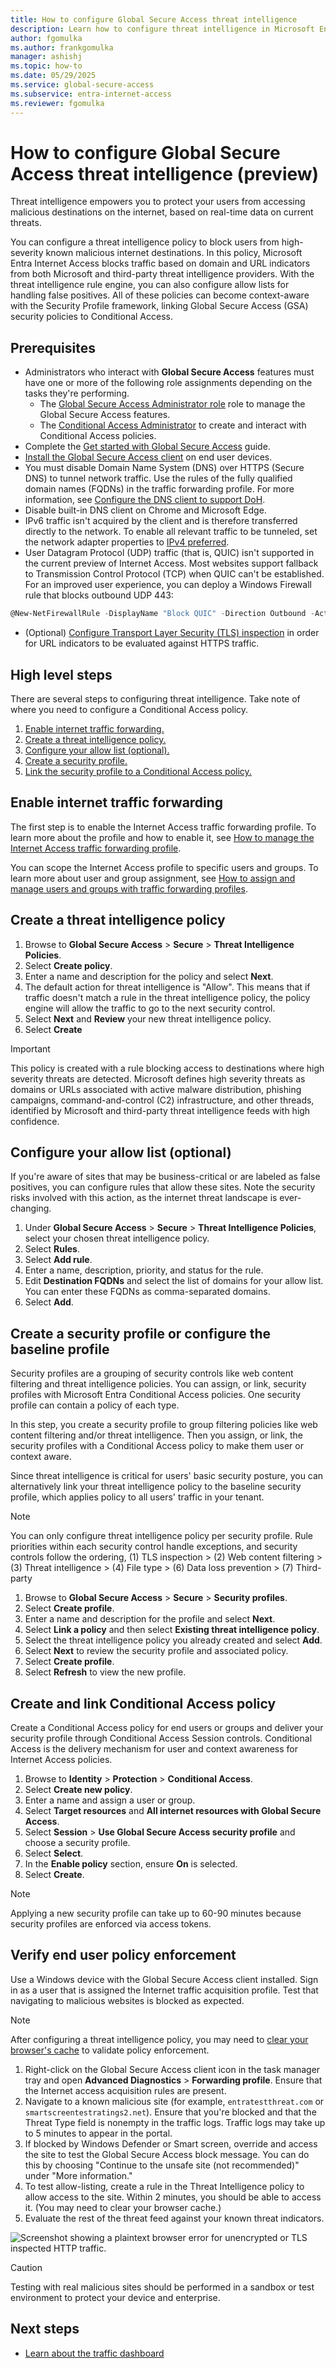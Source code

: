 ```yaml
---
title: How to configure Global Secure Access threat intelligence
description: Learn how to configure threat intelligence in Microsoft Entra Internet Access.
author: fgomulka
ms.author: frankgomulka
manager: ashishj
ms.topic: how-to
ms.date: 05/29/2025
ms.service: global-secure-access
ms.subservice: entra-internet-access
ms.reviewer: fgomulka
---
```


# How to configure Global Secure Access threat intelligence (preview)

Threat intelligence empowers you to protect your users from accessing malicious destinations on the internet, based on real-time data on current threats. 

You can configure a threat intelligence policy to block users from high-severity known malicious internet destinations. In this policy, Microsoft Entra Internet Access blocks traffic based on domain and URL indicators from both Microsoft and third-party threat intelligence providers. With the threat intelligence rule engine, you can also configure allow lists for handling false positives. All of these policies can become context-aware with the Security Profile framework, linking Global Secure Access (GSA) security policies to Conditional Access. 

## Prerequisites

- Administrators who interact with **Global Secure Access** features must have one or more of the following role assignments depending on the tasks they're performing.
   - The [Global Secure Access Administrator role](/azure/active-directory/roles/permissions-reference) role to manage the Global Secure Access features.
   - The [Conditional Access Administrator](/azure/active-directory/roles/permissions-reference#conditional-access-administrator) to create and interact with Conditional Access policies.
- Complete the [Get started with Global Secure Access](how-to-get-started-with-global-secure-access.md) guide.
- [Install the Global Secure Access client](how-to-install-windows-client.md) on end user devices.
- You must disable Domain Name System (DNS) over HTTPS (Secure DNS) to tunnel network traffic. Use the rules of the fully qualified domain names (FQDNs) in the traffic forwarding profile. For more information, see [Configure the DNS client to support DoH](/windows-server/networking/dns/doh-client-support#configure-the-dns-client-to-support-doh).
- Disable built-in DNS client on Chrome and Microsoft Edge.
- IPv6 traffic isn't acquired by the client and is therefore transferred directly to the network. To enable all relevant traffic to be tunneled, set the network adapter properties to [IPv4 preferred](troubleshoot-global-secure-access-client-diagnostics-health-check.md#ipv4-preferred).
- User Datagram Protocol (UDP) traffic (that is, QUIC) isn't supported in the current preview of Internet Access. Most websites support fallback to Transmission Control Protocol (TCP) when QUIC can't be established. For an improved user experience, you can deploy a Windows Firewall rule that blocks outbound UDP 443: 

```powershell 
@New-NetFirewallRule -DisplayName "Block QUIC" -Direction Outbound -Action Block -Protocol UDP  -RemotePort 443
``` 

- (Optional) [Configure Transport Layer Security (TLS) inspection](how-to-transport-layer-security.md) in order for URL indicators to be evaluated against HTTPS traffic.

## High level steps

There are several steps to configuring threat intelligence. Take note of where you need to configure a Conditional Access policy.

1. [Enable internet traffic forwarding.](#enable-internet-traffic-forwarding)
1. [Create a threat intelligence policy.](#create-a-threat-intelligence-policy)
1. [Configure your allow list (optional).](#configure-your-allow-list-optional)
1. [Create a security profile.](#create-a-security-profile-or-configure-the-baseline-profile)
1. [Link the security profile to a Conditional Access policy.](#create-and-link-conditional-access-policy)

## Enable internet traffic forwarding

The first step is to enable the Internet Access traffic forwarding profile. To learn more about the profile and how to enable it, see [How to manage the Internet Access traffic forwarding profile](how-to-manage-internet-access-profile.md).

You can scope the Internet Access profile to specific users and groups. To learn more about user and group assignment, see [How to assign and manage users and groups with traffic forwarding profiles](how-to-manage-users-groups-assignment.md).

## Create a threat intelligence policy

1. Browse to **Global Secure Access** > **Secure** > **Threat Intelligence Policies**.
1. Select **Create policy**.
1. Enter a name and description for the policy and select **Next**.
1. The default action for threat intelligence is "Allow". This means that if traffic doesn't match a rule in the threat intelligence policy, the policy engine will allow the traffic to go to the next security control.
1. Select **Next** and **Review** your new threat intelligence policy.
1. Select **Create**

> [!IMPORTANT]
> This policy is created with a rule blocking access to destinations where high severity threats are detected. Microsoft defines high severity threats as domains or URLs associated with active malware distribution, phishing campaigns, command-and-control (C2) infrastructure, and other threads, identified by Microsoft and third-party threat intelligence feeds with high confidence.

## Configure your allow list (optional)

If you're aware of sites that may be business-critical or are labeled as false positives, you can configure rules that allow these sites. Note the security risks involved with this action, as the internet threat landscape is ever-changing.

1. Under **Global Secure Access** > **Secure** > **Threat Intelligence Policies**, select your chosen threat intelligence policy.
1. Select **Rules**.
1. Select **Add rule**.
1. Enter a name, description, priority, and status for the rule.
1. Edit **Destination FQDNs** and select the list of domains for your allow list. You can enter these FQDNs as comma-separated domains.
1. Select **Add**. 

## Create a security profile or configure the baseline profile

Security profiles are a grouping of security controls like web content filtering and threat intelligence policies. You can assign, or link, security profiles with Microsoft Entra Conditional Access policies. One security profile can contain a policy of each type.

In this step, you create a security profile to group filtering policies like web content filtering and/or threat intelligence. Then you assign, or link, the security profiles with a Conditional Access policy to make them user or context aware.

Since threat intelligence is critical for users' basic security posture, you can alternatively link your threat intelligence policy to the baseline security profile, which applies policy to all users' traffic in your tenant.

> [!NOTE]
> You can only configure threat intelligence policy per security profile. Rule priorities within each security control handle exceptions, and security controls follow the ordering, (1) TLS inspection > (2) Web content filtering > (3) Threat intelligence > (4) File type > (6) Data loss prevention > (7) Third-party

1. Browse to **Global Secure Access** > **Secure** > **Security profiles**.
2. Select **Create profile**.
3. Enter a name and description for the profile and select **Next**.
4. Select **Link a policy** and then select **Existing threat intelligence policy**.
5. Select the threat intelligence policy you already created and select **Add**.
6. Select **Next** to review the security profile and associated policy.
7. Select **Create profile**.
8. Select **Refresh** to view the new profile.

## Create and link Conditional Access policy

Create a Conditional Access policy for end users or groups and deliver your security profile through Conditional Access Session controls. Conditional Access is the delivery mechanism for user and context awareness for Internet Access policies.

1. Browse to **Identity** > **Protection** > **Conditional Access**.
2. Select **Create new policy**.
3. Enter a name and assign a user or group.
4. Select **Target resources** and **All internet resources with Global Secure Access**.
5. Select **Session** > **Use Global Secure Access security profile** and choose a security profile.
6. Select **Select**.
7. In the **Enable policy** section, ensure **On** is selected.
8. Select **Create**.

> [!NOTE]
> Applying a new security profile can take up to 60-90 minutes because security profiles are enforced via access tokens.


## Verify end user policy enforcement

Use a Windows device with the Global Secure Access client installed. Sign in as a user that is assigned the Internet traffic acquisition profile. Test that navigating to malicious websites is blocked as expected.

> [!NOTE]
> After configuring a threat intelligence policy, you may need to [clear your browser's cache](https://www.microsoft.com/edge/learning-center/how-to-manage-and-clear-your-cache-and-cookies) to validate policy enforcement.

1. Right-click on the Global Secure Access client icon in the task manager tray and open **Advanced Diagnostics** > **Forwarding profile**. Ensure that the Internet access acquisition rules are present.
1. Navigate to a known malicious site (for example, `entratestthreat.com` or `smartscreentestratings2.net`). Ensure that you're blocked and that the Threat Type field is nonempty in the traffic logs. Traffic logs may take up to 5 minutes to appear in the portal.
1. If blocked by Windows Defender or Smart screen, override and access the site to test the Global Secure Access block message. You can do this by choosing "Continue to the unsafe site (not recommended)" under "More information."
1. To test allow-listing, create a rule in the Threat Intelligence policy to allow access to the site. Within 2 minutes, you should be able to access it. (You may need to clear your browser cache.)
1. Evaluate the rest of the threat feed against your known threat indicators.

![Screenshot showing a plaintext browser error for unencrypted or TLS inspected HTTP traffic.](media/how-to-configure-threat-intelligence/http-block-ti.png)

> [!CAUTION]
> Testing with real malicious sites should be performed in a sandbox or test environment to protect your device and enterprise.

## Next steps

- [Learn about the traffic dashboard](concept-traffic-dashboard.md)
